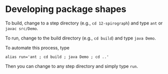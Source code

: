 Developing package shapes
=========================

To build, change to a step directory (e.g., ``cd 12-spirograph``)
and type ``ant`` or ``javac src/Demo``.

To run, change to the build directory (e.g., ``cd build``)
and type ``java Demo``.

To automate this process, type

``alias run='ant ; cd build ; java Demo ; cd ..'``

Then you can change to any step directory and simply type ``run``.

